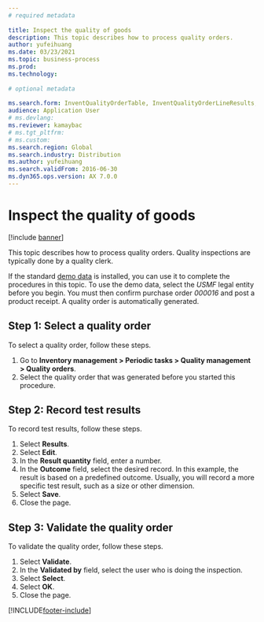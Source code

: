 ```yaml
--- 
# required metadata 
 
title: Inspect the quality of goods
description: This topic describes how to process quality orders.
author: yufeihuang
ms.date: 03/23/2021
ms.topic: business-process 
ms.prod:  
ms.technology:  
 
# optional metadata 
 
ms.search.form: InventQualityOrderTable, InventQualityOrderLineResults, HcmWorkerLookUp   
audience: Application User 
# ms.devlang:  
ms.reviewer: kamaybac
# ms.tgt_pltfrm:  
# ms.custom:  
ms.search.region: Global
ms.search.industry: Distribution
ms.author: yufeihuang
ms.search.validFrom: 2016-06-30 
ms.dyn365.ops.version: AX 7.0.0 
---
```


# Inspect the quality of goods

[!include [banner](../../includes/banner.md)]

This topic describes how to process quality orders. Quality inspections are typically done by a quality clerk.

If the standard [demo data](../../../fin-ops-core/fin-ops/get-started/demo-data.md) is installed, you can use it to complete the procedures in this topic. To use the demo data, select the *USMF* legal entity before you begin. You must then confirm purchase order *000016* and post a product receipt. A quality order is automatically generated.

## Step 1: Select a quality order

To select a quality order, follow these steps.

1. Go to **Inventory management \> Periodic tasks \> Quality management \> Quality orders**.
1. Select the quality order that was generated before you started this procedure.

## Step 2: Record test results

To record test results, follow these steps.

1. Select **Results**.
1. Select **Edit**.
1. In the **Result quantity** field, enter a number.
1. In the **Outcome** field, select the desired record. In this example, the result is based on a predefined outcome. Usually, you will record a more specific test result, such as a size or other dimension.
1. Select **Save**.
1. Close the page.

## Step 3: Validate the quality order

To validate the quality order, follow these steps.

1. Select **Validate**.
1. In the **Validated by** field, select the user who is doing the inspection.
1. Select **Select**.
1. Select **OK**.
1. Close the page.

[!INCLUDE[footer-include](../../../includes/footer-banner.md)]
